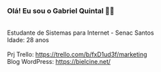 ### Olá! Eu sou o Gabriel Quintal 🖐🏻
<br> Estudante de Sistemas para Internet - Senac Santos
<br>Idade: 28 anos
<br><br>Prj Trello: https://trello.com/b/fxD1ud3f/marketing 
<br> Blog WordPress: https://bielcine.net/
